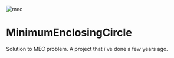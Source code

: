 ![mec](https://user-images.githubusercontent.com/57884981/197214058-dfa611f4-3d63-4e94-9bea-3fff0ff22107.PNG)
# MinimumEnclosingCircle
Solution to MEC problem. A project that i've done a few years ago.
